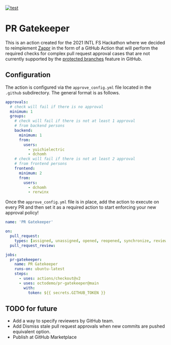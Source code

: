 [![test](https://github.com/octodemo/review-approval-action/actions/workflows/test.yml/badge.svg)](https://github.com/octodemo/review-approval-action/actions/workflows/test.yml)

# PR Gatekeeper

This is an action created for the 2021 INTL FS Hackathon where we decided to reimplement [Zappr](https://zappr.opensource.zalan.do/login) in the form of a GitHub Action that will perform the required checks for complex pull request approval cases that are not currently supported by the [protected branches](https://docs.github.com/en/github/administering-a-repository/defining-the-mergeability-of-pull-requests/about-protected-branches#about-branch-protection-settings) feature in GitHub.

## Configuration

The action is configured via the `approve_config.yml` file located in the `.github` subdirectory. The general format is as follows.

```yaml
approvals:
  # check will fail if there is no approval
  minimum: 1
  groups:
    # check will fail if there is not at least 1 approval
    # from backend persons
    backend:
      minimum: 1
      from:
        users:
          - yuichielectric
          - dchomh
    # check will fail if there is not at least 2 approval
    # from frontend persons
    frontend:
      minimum: 2
      from:
        users:
          - dchomh
          - rerwinx

```

Once the `approve_config.yml` file is in place, add the action to execute on every PR and then set it as a required action to start enforcing your new approval policy!

```yaml
name: 'PR Gatekeeper'

on:
  pull_request:
    types: [assigned, unassigned, opened, reopened, synchronize, review_requested, review_request_removed]
  pull_request_review:

jobs:
  pr-gatekeeper:
    name: PR Gatekeeper
    runs-on: ubuntu-latest
    steps:
      - uses: actions/checkout@v2
      - uses: octodemo/pr-gatekeeper@main
        with:
          token: ${{ secrets.GITHUB_TOKEN }}
```

## TODO for future

- Add a way to specify reviewers by GitHub team.
- Add Dismiss stale pull request approvals when new commits are pushed equivalent option.
- Publish at GitHub Marketplace
